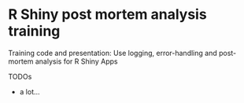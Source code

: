 # R Shiny post mortem analysis training

Training code and presentation: Use logging, error-handling and post-mortem analysis for R Shiny Apps

TODOs
- a lot...
